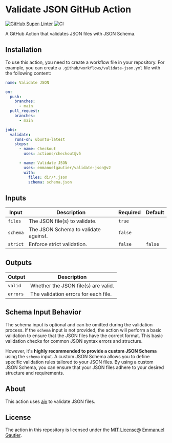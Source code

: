 # Validate JSON GitHub Action

[![GitHub Super-Linter](https://github.com/emmanuelgautier/validate-json/actions/workflows/linter.yml/badge.svg)](https://github.com/super-linter/super-linter)
![CI](https://github.com/emmanuelgautier/validate-json/actions/workflows/ci.yml/badge.svg)

A GitHub Action that validates JSON files with JSON Schema.

## Installation

To use this action, you need to create a workflow file in your repository. For
example, you can create a `.github/workflows/validate-json.yml` file with the
following content:

```yaml
name: Validate JSON

on:
  push:
    branches:
      - main
  pull_request:
    branches:
      - main

jobs:
  validate:
    runs-on: ubuntu-latest
    steps:
      - name: Checkout
        uses: actions/checkout@v5

      - name: Validate JSON
        uses: emmanuelgautier/validate-json@v2
        with:
          files: dir/*.json
          schema: schema.json
```

## Inputs

| Input    | Description                          | Required | Default |
| -------- | ------------------------------------ | -------- | ------- |
| `files`  | The JSON file(s) to validate.        | `true`   |         |
| `schema` | The JSON Schema to validate against. | `false`  |         |
| `strict` | Enforce strict validation.           | `false`  | `false` |

## Outputs

| Output   | Description                          |
| -------- | ------------------------------------ |
| `valid`  | Whether the JSON file(s) are valid.  |
| `errors` | The validation errors for each file. |

## Schema Input Behavior

The schema input is optional and can be omitted during the validation process.
If the `schema` input is not provided, the action will perform a basic
validation to ensure that the JSON files have the correct format. This basic
validation checks for common JSON syntax errors and structure.

However, it's **highly recommended to provide a custom JSON Schema** using the
`schema` input. A custom JSON Schema allows you to define specific validation
rules tailored to your JSON files. By using a custom JSON Schema, you can ensure
that your JSON files adhere to your desired structure and requirements.

## About

This action uses [ajv](https://ajv.js.org/) to validate JSON files.

## License

The action in this repository is licensed under the
[MIT License](https://github.com/emmanuelgautier/validate-json/blob/main/LICENSE)@
[Emmanuel Gautier](https://www.emmanuelgautier.com/).
